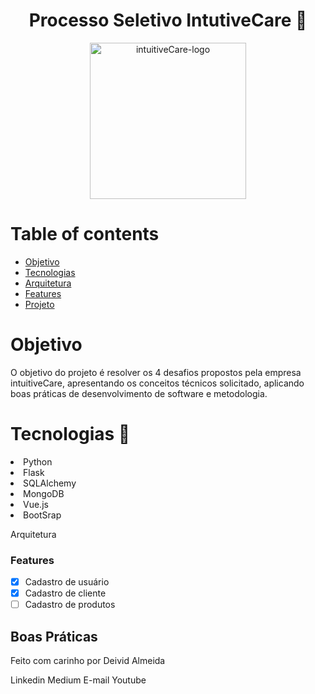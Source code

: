  <h1 align="center">Processo Seletivo IntutiveCare 🎯</h1>

<div align="center">
<img align="center" src="https://user-images.githubusercontent.com/61792159/213949486-72b87e07-239a-4a73-b623-8bab19ab0b57.jpg" alt="intuitiveCare-logo" width="250" height="250">
</div>

Table of contents
============

<!--ts-->
   * [Objetivo](#objetivo)
   * [Tecnologias](#Tecnologias)
   * [Arquitetura](#arquitetura)
   * [Features](#dependency)
   * [Projeto](#docker)
   
<!--te-->


# Objetivo


O objetivo do projeto é resolver os 4 desafios propostos pela empresa intuitiveCare, apresentando os conceitos técnicos solicitado, aplicando boas práticas de desenvolvimento de software e metodologia.


# Tecnologias 🎯


<li>Python</li> 
<li>Flask</li>
<li>SQLAlchemy</li>
<li>MongoDB</li>
<li>Vue.js</li>
<li>BootSrap</li>




Arquitetura


### Features

- [x] Cadastro de usuário
- [x] Cadastro de cliente
- [ ] Cadastro de produtos

Boas Práticas
--------------



Feito com carinho por Deivid Almeida

Linkedin
Medium
E-mail
Youtube
